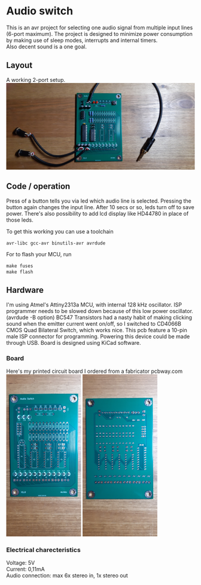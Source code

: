 # Audio switch   

This is an avr project for selecting one audio signal from multiple input lines (6-port maximum). The project is designed to minimize power consumption by making use of sleep modes, interrupts and internal timers.\
Also decent sound is a one goal.

## Layout

A working 2-port setup.\
![Test setup](/pics/test_setup.jpg)

## Code / operation

Press of a button tells you via led which audio line is selected. Pressing the button again changes the input line. After 10 secs or so, leds turn off to save power. There's also possibility to add lcd display like HD44780 in place of those leds.

To get this working you can use a toolchain
```
avr-libc gcc-avr binutils-avr avrdude
```

For to flash your MCU, run
```shell
make fuses
make flash
```

## Hardware  

I'm using Atmel's Attiny2313a MCU, with internal 128 kHz oscillator. ISP programmer needs to be slowed down because of this low power oscillator. (avrdude -B option)
BC547 Transistors had a nasty habit of making clicking sound when the emitter current went on/off, so I switched to CD4066B CMOS Quad Bilateral Switch, which works nice. This pcb feature a 10-pin male ISP connector for programming. Powering this device could be made through USB. Board is designed using KiCad software.

### Board

Here's my printed circuit board I ordered from a fabricator pcbway.com\
<img src="/pics/front.jpg" alt="Front" width="200">
<img src="/pics/back.jpg" alt="Back" width="200">

### Electrical charecteristics

Voltage: 5V\
Current: 0,11mA\
Audio connection: max 6x stereo in, 1x stereo out